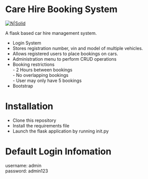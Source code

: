 # Care Hire Booking System

[![N|Solid](https://cldup.com/dTxpPi9lDf.thumb.png)](https://nodesource.com/products/nsolid)

A flask based car hire management system.

  - Login System
  - Stores registration number, vin and model of multiple vehicles.
  - Allows registered users to place bookings on cars.
  - Administration menu to perform CRUD operations
  - Booking restrictions<br>
            - 2 Hours between bookings<br>
            - No overlapping bookings<br>
            - User may only have 5 bookings<br>
  - Bootstrap

# Installation
  - Clone this repository
  - Install the requirements file
  - Launch the flask application by running init.py

# Default Login Infomation

username: admin <br>
password: admin123



